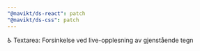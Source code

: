 ```yaml
---
"@navikt/ds-react": patch
"@navikt/ds-css": patch
---
```


:wheelchair: Textarea: Forsinkelse ved live-opplesning av gjenstående tegn
